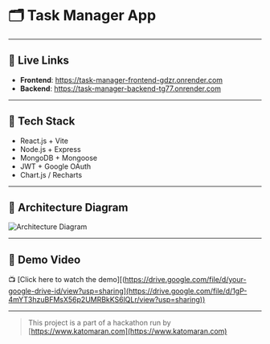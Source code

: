 # 🗂️ Task Manager App

---

## 🔗 Live Links

- **Frontend**: https://task-manager-frontend-gdzr.onrender.com
- **Backend**: https://task-manager-backend-tg77.onrender.com
---

## 🧰 Tech Stack

- React.js + Vite  
- Node.js + Express  
- MongoDB + Mongoose  
- JWT + Google OAuth  
- Chart.js / Recharts

---

## 🧱 Architecture Diagram

![Architecture Diagram](./public/architecture-diagram.svg)

---

## 🎥 Demo Video

📺 [Click here to watch the demo][(https://drive.google.com/file/d/your-google-drive-id/view?usp=sharing](https://drive.google.com/file/d/1gP-4mYT3hzuBFMsX56p2UMRBkKS6lQLr/view?usp=sharing))

---

> This project is a part of a hackathon run by [https://www.katomaran.com](https://www.katomaran.com)
